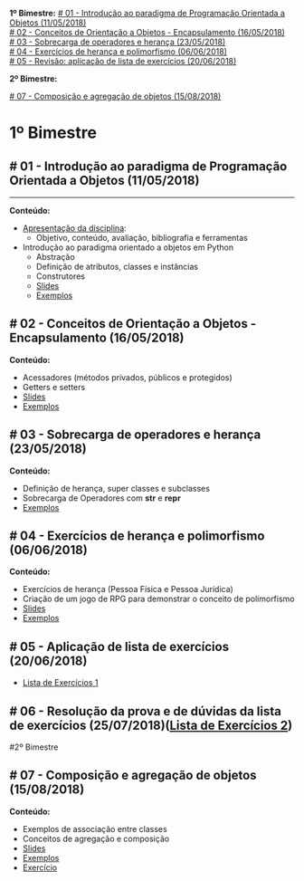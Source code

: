 **1º Bimestre:**
[\# 01 - Introdução ao paradigma de Programação Orientada a Objetos (11/05/2018)](#-01---introdução-ao-paradigma-de-programação-orientada-a-objetos-11052018)<br>
[\# 02 - Conceitos de Orientação a Objetos - Encapsulamento (16/05/2018)](#-02---conceitos-de-orientação-a-objetos---encapsulamento-16052018)<br>
[\# 03 - Sobrecarga de operadores e herança (23/05/2018)](#-03---sobrecarga-de-operadores-e-herança-23052018)<br>
[\# 04 - Exercícios de herança e polimorfismo (06/06/2018)](#-04---exercícios-de-herança-e-polimorfismo-06062018)<br>
[\# 05 - Revisão: aplicação de lista de exercícios (20/06/2018)](#-05---revisão-aplicação-de-lista-de-exercícios-20062018)<br>

**2º Bimestre:**

[\# 07 - Composição e agregação de objetos (15/08/2018)](#-07---Composição-e-agregação-de-objetos-15082018)


# 1º Bimestre

## \# 01 - Introdução ao paradigma de Programação Orientada a Objetos (11/05/2018)
---
**Conteúdo:**
- [Apresentação da disciplina](https://ifpb.github.io/intin-poo):
  - Objetivo, conteúdo, avaliação, bibliografia e ferramentas
- Introdução ao paradigma orientado a objetos em Python
  - Abstração
  - Definição de atributos, classes e instâncias
  - Construtores
  - [Slides](../assets/slides/poo-aula01.pdf)
  - [Exemplos](https://github.com/ifpb/intin-poo/tree/master/assets/exemplos/01-introducao)

## \# 02 - Conceitos de Orientação a Objetos - Encapsulamento (16/05/2018)
**Conteúdo:**
- Acessadores (métodos privados, públicos e protegidos)
- Getters e setters
- [Slides](../assets/slides/poo-aula02.pdf)
- [Exemplos](https://github.com/ifpb/intin-poo/tree/master/assets/exemplos/02-encapsulamento)

## \# 03 - Sobrecarga de operadores e herança (23/05/2018)<br>
**Conteúdo:**
- Definição de herança, super classes e subclasses
- Sobrecarga de Operadores com __str__ e __repr__
- [Exemplos](https://github.com/ifpb/intin-poo/tree/master/assets/exemplos/03-heranca)

## \# 04 - Exercícios de herança e polimorfismo (06/06/2018)
**Conteúdo:**
- Exercícios de herança (Pessoa Física e Pessoa Jurídica)
- Criação de um jogo de RPG para demonstrar o conceito de polimorfismo
- [Slides](../assets/slides/poo-aula03.pdf)
- [Exemplos](https://github.com/ifpb/intin-poo/tree/master/assets/exemplos/04-polimorfismo)

## \# 05 - Aplicação de lista de exercícios (20/06/2018)
- [Lista de Exercícios 1](../assets/listas/LISTA-01.md)

## \# 06 - Resolução da prova e de dúvidas da lista de exercícios (25/07/2018)([Lista de Exercícios 2](../assets/listas/LISTA-02.html))

#2º Bimestre

## \# 07 - Composição e agregação de objetos (15/08/2018)
**Conteúdo:**
- Exemplos de associação entre classes
- Conceitos de agregação e composição
- [Slides](../assets/slides/poo-aula04.pdf)
- [Exemplos](https://github.com/ifpb/intin-poo/tree/master/assets/exemplos/05-associacao)
- [Exercício](../assets/exercicios/Ex-01.html)
